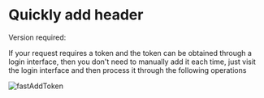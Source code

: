 # Quickly add header
Version required:<Badge text="2.0.0"/>

If your request requires a token and the token can be obtained through a login interface, then you don't need to manually add it each time, just visit the login interface and then process it through the following operations

![fastAddToken](../../../.vuepress/public/img/fastAddToken_en.gif)